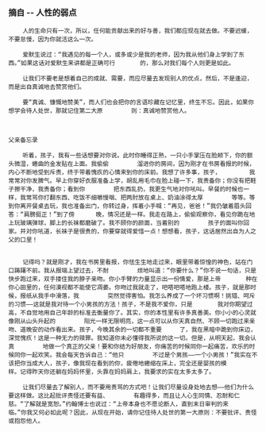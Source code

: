 ### 摘自 -- 人性的弱点

		人的生命只有一次，所以，任何能贡献出来的好与善，我们都应现在就去做。不要迟缓，不要怠慢，因为你就活这么一次。

		爱默生说过：“我遇见的每一个人，或多或少是我的老师，因为我从他们身上学到了东西。”如果这话对爱默生来讲都是正确可行		的，那么对我们每个人则更是如此。

		让我们不要老是想着自己的成就、需要，而应尽量去发现别人的优点，然后，不是逢迎，而是出自真诚地去赞赏他们。

		要“真诚、慷慨地赞美”，而人们也会把你的言语珍藏在记忆里，终生不忘。因此，如果你想学会待人处世，那就记住第二大原		则：真诚地赞赏他人。
	
	
	
	父亲备忘录

		听着，孩子，我有一些话想要对你说。此时你睡得正熟，一只小手掌压在脸颊下，你的额头微湿，蜷曲的金发贴在上面。我偷偷		溜进你的房间，因为刚才在书房看报的时候，内心不断地受到斥责，终于带着愧疚的心情来到你的床前。我想了许多事，孩子，		我常常对你发脾气。早上你穿好衣服准备上学，胡乱用毛巾在脸上碰一下，我责备你；你没有把鞋子擦干净，我责备你；看到你		把东西乱扔，我更生气地对你吼叫。早餐的时候也一样，我常骂你打翻东西、吃饭不细嚼慢咽、把两肘放在桌上、奶油涂得太厚		等等。等到你离开餐桌去玩，我也准备出门，你转过身，挥着小手喊：“再见，爸爸！”我仍皱着眉头回答：“肩膀挺正！”到了傍		晚，情况还是一样。我走在路上，偷偷观察你，看见你跪在地上玩玻璃弹球，脚上的长袜都磨破了。我不顾你的颜面，当着别的		孩子的面叫你回家。并对你吼道，长袜子是很贵的，你要穿就得爱惜一点！想想看，孩子，这话居然出自为人之父的口里！


		记得吗？就是刚才，我在书房里看报，你怯生生地走过来，眼里带着惊惶的神色，站在门口踌躇不前。我从报端上望过去，不耐		烦地叫道：“你要什么？”你不说一句话，只是快步跑过来，双手搂住我的脖子亲吻。你小手臂的力量显示出一份情爱，那是上帝		种在你心田里的，任何漠视都不能使它凋萎。你吻过我就走了，吧嗒吧嗒地跑上楼。孩子，就是那时候，报纸从我手中滑落，我		突然觉得害怕。我怎么养成了一个坏习惯啊！挑错、呵斥的习惯——这就是我对待一个小男孩的方法！孩子，不是我不爱你，只是		我对你期望过高，不自觉地用自己年龄的标准去衡量你了。其实，你的本性里有许多真善美。你小小的心灵就像刚从山头升起的		阳光一样无限明亮，这一点可以从你天真自然、不顾一切跑过来亲吻、道晚安的动作看出来。孩子，今晚其余的一切都不重要		了，我在黑暗中跪到你床边，深觉愧疚！这是一种无力的赎罪。我知道你未必懂得我所说的这一切。但是，从明天起，我会认真		地做一个真正的父亲！要和你结为好朋友，你痛苦的时候同你一起痛苦，欢乐的时候同你一起欢笑。我会每天告诉自己：“他只		不过是个男孩——一个小男孩！”我实在不该把你当成大人，孩子，像我现在看到的你，疲倦地蜷缩在床上，完全还是婴孩的模		样。记得昨天你还躺在妈妈怀里，头靠在妈妈肩上，我要求的实在太多太多了。

		让我们尽量去了解别人，而不要用责骂的方式吧！让我们尽量设身处地去想——他们为什么要这样做。这比起批评责怪还要有益、		有趣得多，而且让人心生同情、忍耐和仁慈。“了解就是宽恕。”约翰博士也说过：“上帝本身也不愿论断人，直到末日审判的来		临。”你我又何必如此呢？因此，从现在开始，请你记住待人处世的第一大原则：不要批评、责怪或抱怨他人。